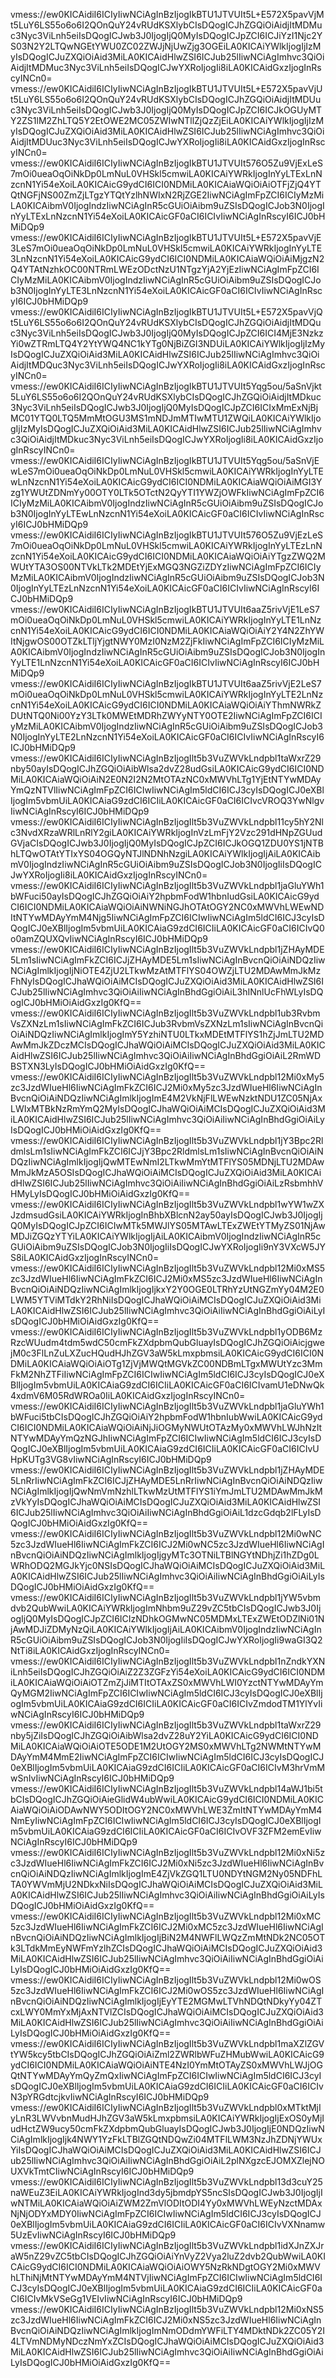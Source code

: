 vmess://ew0KICAidiI6ICIyIiwNCiAgInBzIjogIkBTU1JTVUIt5L+E572X5pavVjMt5LuY6LS55o6o6I2QOnQuY24vRUdKSXlybCIsDQogICJhZGQiOiAidjItMDMuc3Nyc3ViLnh5eiIsDQogICJwb3J0IjogIjQ0MyIsDQogICJpZCI6ICJiYzI1Njc2YS03N2Y2LTQwNGEtYWU0ZC02ZWJjNjUwZjg3OGEiLA0KICAiYWlkIjogIjIzMyIsDQogICJuZXQiOiAid3MiLA0KICAidHlwZSI6ICJub25lIiwNCiAgImhvc3QiOiAidjItMDMuc3Nyc3ViLnh5eiIsDQogICJwYXRoIjogIi8iLA0KICAidGxzIjogInRscyINCn0=
vmess://ew0KICAidiI6ICIyIiwNCiAgInBzIjogIkBTU1JTVUIt5L+E572X5pavVjUt5LuY6LS55o6o6I2QOnQuY24vRUdKSXlybCIsDQogICJhZGQiOiAidjItMDUuc3Nyc3ViLnh5eiIsDQogICJwb3J0IjogIjQ0MyIsDQogICJpZCI6ICJkOGUyMTY2ZS1lM2ZhLTQ5Y2EtOWE2MC05ZWIwNTllZjQzZjEiLA0KICAiYWlkIjogIjIzMyIsDQogICJuZXQiOiAid3MiLA0KICAidHlwZSI6ICJub25lIiwNCiAgImhvc3QiOiAidjItMDUuc3Nyc3ViLnh5eiIsDQogICJwYXRoIjogIi8iLA0KICAidGxzIjogInRscyINCn0=
vmess://ew0KICAidiI6ICIyIiwNCiAgInBzIjogIkBTU1JTVUIt576O5Zu9VjExLeS7mOi0ueaOqOiNkDp0LmNuL0VHSkl5cmwiLA0KICAiYWRkIjogInYyLTExLnNzcnN1Yi54eXoiLA0KICAicG9ydCI6ICI0NDMiLA0KICAiaWQiOiAiOTFjZjQ4YTQtNGFjNS00ZmZjLTgzYTQtYzlhNWIxN2RjZGE2IiwNCiAgImFpZCI6ICIyMzMiLA0KICAibmV0IjogIndzIiwNCiAgInR5cGUiOiAibm9uZSIsDQogICJob3N0IjogInYyLTExLnNzcnN1Yi54eXoiLA0KICAicGF0aCI6ICIvIiwNCiAgInRscyI6ICJ0bHMiDQp9
vmess://ew0KICAidiI6ICIyIiwNCiAgInBzIjogIkBTU1JTVUIt5L+E572X5pavVjE3LeS7mOi0ueaOqOiNkDp0LmNuL0VHSkl5cmwiLA0KICAiYWRkIjogInYyLTE3LnNzcnN1Yi54eXoiLA0KICAicG9ydCI6ICI0NDMiLA0KICAiaWQiOiAiMjgzN2Q4YTAtNzhkOC00NTRmLWEzODctNzU1NTgzYjA2YjEzIiwNCiAgImFpZCI6ICIyMzMiLA0KICAibmV0IjogIndzIiwNCiAgInR5cGUiOiAibm9uZSIsDQogICJob3N0IjogInYyLTE3LnNzcnN1Yi54eXoiLA0KICAicGF0aCI6ICIvIiwNCiAgInRscyI6ICJ0bHMiDQp9
vmess://ew0KICAidiI6ICIyIiwNCiAgInBzIjogIkBTU1JTVUIt5L+E572X5pavVjQt5LuY6LS55o6o6I2QOnQuY24vRUdKSXlybCIsDQogICJhZGQiOiAidjItMDQuc3Nyc3ViLnh5eiIsDQogICJwb3J0IjogIjQ0MyIsDQogICJpZCI6ICI4MjE3NzkzYi0wZTRmLTQ4Y2YtYWQ4NC1kYTg0NjBiZGI3NDUiLA0KICAiYWlkIjogIjIzMyIsDQogICJuZXQiOiAid3MiLA0KICAidHlwZSI6ICJub25lIiwNCiAgImhvc3QiOiAidjItMDQuc3Nyc3ViLnh5eiIsDQogICJwYXRoIjogIi8iLA0KICAidGxzIjogInRscyINCn0=
vmess://ew0KICAidiI6ICIyIiwNCiAgInBzIjogIkBTU1JTVUIt5Yqg5ou/5aSnVjkt5LuY6LS55o6o6I2QOnQuY24vRUdKSXlybCIsDQogICJhZGQiOiAidjItMDkuc3Nyc3ViLnh5eiIsDQogICJwb3J0IjogIjQ0MyIsDQogICJpZCI6ICIxMmExNjBjMC01YTQ0LTQ5MmMtOGU3MS1mNDJmMTIwMTU1ZWQiLA0KICAiYWlkIjogIjIzMyIsDQogICJuZXQiOiAid3MiLA0KICAidHlwZSI6ICJub25lIiwNCiAgImhvc3QiOiAidjItMDkuc3Nyc3ViLnh5eiIsDQogICJwYXRoIjogIi8iLA0KICAidGxzIjogInRscyINCn0=
vmess://ew0KICAidiI6ICIyIiwNCiAgInBzIjogIkBTU1JTVUIt5Yqg5ou/5aSnVjEwLeS7mOi0ueaOqOiNkDp0LmNuL0VHSkl5cmwiLA0KICAiYWRkIjogInYyLTEwLnNzcnN1Yi54eXoiLA0KICAicG9ydCI6ICI0NDMiLA0KICAiaWQiOiAiMGI3Yzg1YWUtZDNmYy00OTY0LTk5OTctN2QyYTI1YWZjOWFkIiwNCiAgImFpZCI6ICIyMzMiLA0KICAibmV0IjogIndzIiwNCiAgInR5cGUiOiAibm9uZSIsDQogICJob3N0IjogInYyLTEwLnNzcnN1Yi54eXoiLA0KICAicGF0aCI6ICIvIiwNCiAgInRscyI6ICJ0bHMiDQp9
vmess://ew0KICAidiI6ICIyIiwNCiAgInBzIjogIkBTU1JTVUIt576O5Zu9VjEzLeS7mOi0ueaOqOiNkDp0LmNuL0VHSkl5cmwiLA0KICAiYWRkIjogInYyLTEzLnNzcnN1Yi54eXoiLA0KICAicG9ydCI6ICI0NDMiLA0KICAiaWQiOiAiYTgzZWQ2MWUtYTA3OS00NTVkLTk2MDEtYjExMGQ3NGZiZDYzIiwNCiAgImFpZCI6ICIyMzMiLA0KICAibmV0IjogIndzIiwNCiAgInR5cGUiOiAibm9uZSIsDQogICJob3N0IjogInYyLTEzLnNzcnN1Yi54eXoiLA0KICAicGF0aCI6ICIvIiwNCiAgInRscyI6ICJ0bHMiDQp9
vmess://ew0KICAidiI6ICIyIiwNCiAgInBzIjogIkBTU1JTVUIt6aaZ5rivVjE1LeS7mOi0ueaOqOiNkDp0LmNuL0VHSkl5cmwiLA0KICAiYWRkIjogInYyLTE1LnNzcnN1Yi54eXoiLA0KICAicG9ydCI6ICI0NDMiLA0KICAiaWQiOiAiY2Y4N2ZhYWItNjgwOS00OTZkLTljYjgtNWY0MzI0NzM2ZjFkIiwNCiAgImFpZCI6ICIyMzMiLA0KICAibmV0IjogIndzIiwNCiAgInR5cGUiOiAibm9uZSIsDQogICJob3N0IjogInYyLTE1LnNzcnN1Yi54eXoiLA0KICAicGF0aCI6ICIvIiwNCiAgInRscyI6ICJ0bHMiDQp9
vmess://ew0KICAidiI6ICIyIiwNCiAgInBzIjogIkBTU1JTVUIt6aaZ5rivVjE2LeS7mOi0ueaOqOiNkDp0LmNuL0VHSkl5cmwiLA0KICAiYWRkIjogInYyLTE2LnNzcnN1Yi54eXoiLA0KICAicG9ydCI6ICI0NDMiLA0KICAiaWQiOiAiYThmNWRkZDUtNTQ0Ni00YzY3LTk0MWEtMDRhZWYyNTY0OTE2IiwNCiAgImFpZCI6ICIyMzMiLA0KICAibmV0IjogIndzIiwNCiAgInR5cGUiOiAibm9uZSIsDQogICJob3N0IjogInYyLTE2LnNzcnN1Yi54eXoiLA0KICAicGF0aCI6ICIvIiwNCiAgInRscyI6ICJ0bHMiDQp9
vmess://ew0KICAidiI6ICIyIiwNCiAgInBzIjogIlt5b3VuZWVkLndpbl1taWxrZ29nby50ayIsDQogICJhZGQiOiAibWlsa2dvZ28udGsiLA0KICAicG9ydCI6ICI0NDMiLA0KICAiaWQiOiAiN2E0N2I2N2MtOTAzNC0xMWVhLTg1YjEtNTYwMDAyYmQzNTVlIiwNCiAgImFpZCI6ICIwIiwNCiAgIm5ldCI6ICJ3cyIsDQogICJ0eXBlIjogIm5vbmUiLA0KICAiaG9zdCI6ICIiLA0KICAicGF0aCI6ICIvcVROQ3YwNlgvIiwNCiAgInRscyI6ICJ0bHMiDQp9
vmess://ew0KICAidiI6ICIyIiwNCiAgInBzIjogIlt5b3VuZWVkLndpbl11cy5hY2Nlc3NvdXRzaWRlLnRlY2giLA0KICAiYWRkIjogInVzLmFjY2Vzc291dHNpZGUudGVjaCIsDQogICJwb3J0IjogIjQ0MyIsDQogICJpZCI6ICJkOGQ1ZDU0YS1jNTBhLTQwOTAtYTIxYS04OGQyNTJlNDNhNzgiLA0KICAiYWlkIjogIjAiLA0KICAibmV0IjogIndzIiwNCiAgInR5cGUiOiAibm9uZSIsDQogICJob3N0IjogIiIsDQogICJwYXRoIjogIi8iLA0KICAidGxzIjogInRscyINCn0=
vmess://ew0KICAidiI6ICIyIiwNCiAgInBzIjogIlt5b3VuZWVkLndpbl1jaGluYWh1bWFuci50ayIsDQogICJhZGQiOiAiY2hpbmFodW1hbnIudGsiLA0KICAicG9ydCI6ICI0NDMiLA0KICAiaWQiOiAiNWNiNGJhOTAtOGY2NC0xMWVhLWEwNDItNTYwMDAyYmM4Njg5IiwNCiAgImFpZCI6ICIwIiwNCiAgIm5ldCI6ICJ3cyIsDQogICJ0eXBlIjogIm5vbmUiLA0KICAiaG9zdCI6ICIiLA0KICAicGF0aCI6ICIvQ0o0amZQUXQvIiwNCiAgInRscyI6ICJ0bHMiDQp9
vmess://ew0KICAidiI6ICIyIiwNCiAgInBzIjogIlt5b3VuZWVkLndpbl1jZHAyMDE5Lm1sIiwNCiAgImFkZCI6ICJjZHAyMDE5Lm1sIiwNCiAgInBvcnQiOiAiNDQzIiwNCiAgImlkIjogIjNiOTE4ZjU2LTkwMzAtMTFlYS04OWZjLTU2MDAwMmJkMzFhNyIsDQogICJhaWQiOiAiMCIsDQogICJuZXQiOiAid3MiLA0KICAidHlwZSI6ICJub25lIiwNCiAgImhvc3QiOiAiIiwNCiAgInBhdGgiOiAiL3hINnlUcFhWLyIsDQogICJ0bHMiOiAidGxzIg0KfQ==
vmess://ew0KICAidiI6ICIyIiwNCiAgInBzIjogIlt5b3VuZWVkLndpbl1ub3RvbmVsZXNzLm1sIiwNCiAgImFkZCI6ICJub3RvbmVsZXNzLm1sIiwNCiAgInBvcnQiOiAiNDQzIiwNCiAgImlkIjogImY5YzhiNTU0LTkxMDEtMTFlYS1hZjJmLTU2MDAwMmJkZDczMCIsDQogICJhaWQiOiAiMCIsDQogICJuZXQiOiAid3MiLA0KICAidHlwZSI6ICJub25lIiwNCiAgImhvc3QiOiAiIiwNCiAgInBhdGgiOiAiL2RmWDBSTXN3LyIsDQogICJ0bHMiOiAidGxzIg0KfQ==
vmess://ew0KICAidiI6ICIyIiwNCiAgInBzIjogIlt5b3VuZWVkLndpbl12Mi0xMy5zc3JzdWIueHl6IiwNCiAgImFkZCI6ICJ2Mi0xMy5zc3JzdWIueHl6IiwNCiAgInBvcnQiOiAiNDQzIiwNCiAgImlkIjogImE4M2VkNjFlLWEwNzktNDU1ZC05NjAxLWIxMTBkNzRmYmQ2MyIsDQogICJhaWQiOiAiMCIsDQogICJuZXQiOiAid3MiLA0KICAidHlwZSI6ICJub25lIiwNCiAgImhvc3QiOiAiIiwNCiAgInBhdGgiOiAiLyIsDQogICJ0bHMiOiAidGxzIg0KfQ==
vmess://ew0KICAidiI6ICIyIiwNCiAgInBzIjogIlt5b3VuZWVkLndpbl1jY3Bpc2RldmlsLm1sIiwNCiAgImFkZCI6ICJjY3Bpc2RldmlsLm1sIiwNCiAgInBvcnQiOiAiNDQzIiwNCiAgImlkIjogIjQwMTEwNmI2LTkwMmYtMTFlYS05MDNjLTU2MDAwMmJkMzA5OSIsDQogICJhaWQiOiAiMCIsDQogICJuZXQiOiAid3MiLA0KICAidHlwZSI6ICJub25lIiwNCiAgImhvc3QiOiAiIiwNCiAgInBhdGgiOiAiLzRsbmhhVHMyLyIsDQogICJ0bHMiOiAidGxzIg0KfQ==
vmess://ew0KICAidiI6ICIyIiwNCiAgInBzIjogIlt5b3VuZWVkLndpbl1wYW1wZXJzdmsudGsiLA0KICAiYWRkIjogInBhbXBlcnN2ay50ayIsDQogICJwb3J0IjogIjQ0MyIsDQogICJpZCI6ICIwMTk5MWJlYS05MTAwLTExZWEtYTMyZS01NjAwMDJiZGQzYTYiLA0KICAiYWlkIjogIjAiLA0KICAibmV0IjogIndzIiwNCiAgInR5cGUiOiAibm9uZSIsDQogICJob3N0IjogIiIsDQogICJwYXRoIjogIi9nY3VXcW5JYS8iLA0KICAidGxzIjogInRscyINCn0=
vmess://ew0KICAidiI6ICIyIiwNCiAgInBzIjogIlt5b3VuZWVkLndpbl12Mi0xMS5zc3JzdWIueHl6IiwNCiAgImFkZCI6ICJ2Mi0xMS5zc3JzdWIueHl6IiwNCiAgInBvcnQiOiAiNDQzIiwNCiAgImlkIjogIjkxY2Y0OGE0LTRhYzUtNGZmYy04M2E0LWM5YTViMTdkY2RhNiIsDQogICJhaWQiOiAiMCIsDQogICJuZXQiOiAid3MiLA0KICAidHlwZSI6ICJub25lIiwNCiAgImhvc3QiOiAiIiwNCiAgInBhdGgiOiAiLyIsDQogICJ0bHMiOiAidGxzIg0KfQ==
vmess://ew0KICAidiI6ICIyIiwNCiAgInBzIjogIlt5b3VuZWVkLndpbl1yODB6MzRzcWUudm4tdm5wdC50cmFkZXdpbmQubGluayIsDQogICJhZGQiOiAicjgwejM0c3FlLnZuLXZucHQudHJhZGV3aW5kLmxpbmsiLA0KICAicG9ydCI6ICI0NDMiLA0KICAiaWQiOiAiOTg1ZjVjMWQtMGVkZC00NDBmLTgxMWUtYzc3MmFkM2NhZTFiIiwNCiAgImFpZCI6ICIwIiwNCiAgIm5ldCI6ICJ3cyIsDQogICJ0eXBlIjogIm5vbmUiLA0KICAiaG9zdCI6ICIiLA0KICAicGF0aCI6ICIvamU1eDNwQk4xdmV6M05RdWROa0IiLA0KICAidGxzIjogInRscyINCn0=
vmess://ew0KICAidiI6ICIyIiwNCiAgInBzIjogIlt5b3VuZWVkLndpbl1jaGluYWh1bWFuci5tbCIsDQogICJhZGQiOiAiY2hpbmFodW1hbnIubWwiLA0KICAicG9ydCI6ICI0NDMiLA0KICAiaWQiOiAiNjJiOGMyNWUtOTAzMy0xMWVhLWJhNzItNTYwMDAyYmQzNGJhIiwNCiAgImFpZCI6ICIwIiwNCiAgIm5ldCI6ICJ3cyIsDQogICJ0eXBlIjogIm5vbmUiLA0KICAiaG9zdCI6ICIiLA0KICAicGF0aCI6ICIvUHpKUTg3VG8vIiwNCiAgInRscyI6ICJ0bHMiDQp9
vmess://ew0KICAidiI6ICIyIiwNCiAgInBzIjogIlt5b3VuZWVkLndpbl1jZHAyMDE5LnRrIiwNCiAgImFkZCI6ICJjZHAyMDE5LnRrIiwNCiAgInBvcnQiOiAiNDQzIiwNCiAgImlkIjogIjQwNmVmNzhlLTkwMzUtMTFlYS1iYmJmLTU2MDAwMmJkMzVkYyIsDQogICJhaWQiOiAiMCIsDQogICJuZXQiOiAid3MiLA0KICAidHlwZSI6ICJub25lIiwNCiAgImhvc3QiOiAiIiwNCiAgInBhdGgiOiAiL1dzcGdqb2lFLyIsDQogICJ0bHMiOiAidGxzIg0KfQ==
vmess://ew0KICAidiI6ICIyIiwNCiAgInBzIjogIlt5b3VuZWVkLndpbl12Mi0wNC5zc3JzdWIueHl6IiwNCiAgImFkZCI6ICJ2Mi0wNC5zc3JzdWIueHl6IiwNCiAgInBvcnQiOiAiNDQzIiwNCiAgImlkIjogIjgyMTc3OTNiLTBlNGYtNDhjZi1hZDg0LWRhODQ2MGJkYjc0NSIsDQogICJhaWQiOiAiMCIsDQogICJuZXQiOiAid3MiLA0KICAidHlwZSI6ICJub25lIiwNCiAgImhvc3QiOiAiIiwNCiAgInBhdGgiOiAiLyIsDQogICJ0bHMiOiAidGxzIg0KfQ==
vmess://ew0KICAidiI6ICIyIiwNCiAgInBzIjogIlt5b3VuZWVkLndpbl1jYW5vbmdvb2QubWwiLA0KICAiYWRkIjogImNhbm9uZ29vZC5tbCIsDQogICJwb3J0IjogIjQ0MyIsDQogICJpZCI6ICIzNDhkOGMwNC05MDMxLTExZWEtODZlNi01NjAwMDJiZDMyNzQiLA0KICAiYWlkIjogIjAiLA0KICAibmV0IjogIndzIiwNCiAgInR5cGUiOiAibm9uZSIsDQogICJob3N0IjogIiIsDQogICJwYXRoIjogIi9waGI3Q2NtTi8iLA0KICAidGxzIjogInRscyINCn0=
vmess://ew0KICAidiI6ICIyIiwNCiAgInBzIjogIlt5b3VuZWVkLndpbl1nZndkYXNiLnh5eiIsDQogICJhZGQiOiAiZ2Z3ZGFzYi54eXoiLA0KICAicG9ydCI6ICI0NDMiLA0KICAiaWQiOiAiOTZmZjJiMTItOTAxZS0xMWVhLWI0YzctNTYwMDAyYmQyMGM2IiwNCiAgImFpZCI6ICIwIiwNCiAgIm5ldCI6ICJ3cyIsDQogICJ0eXBlIjogIm5vbmUiLA0KICAiaG9zdCI6ICIiLA0KICAicGF0aCI6ICIvZmdodTM1YlYvIiwNCiAgInRscyI6ICJ0bHMiDQp9
vmess://ew0KICAidiI6ICIyIiwNCiAgInBzIjogIlt5b3VuZWVkLndpbl1taWxrZ29nby5jZiIsDQogICJhZGQiOiAibWlsa2dvZ28uY2YiLA0KICAicG9ydCI6ICI0NDMiLA0KICAiaWQiOiAiOTE5ODE1M2UtOGY2MS0xMWVhLTg2NWMtNTYwMDAyYmM4MmE2IiwNCiAgImFpZCI6ICIwIiwNCiAgIm5ldCI6ICJ3cyIsDQogICJ0eXBlIjogIm5vbmUiLA0KICAiaG9zdCI6ICIiLA0KICAicGF0aCI6ICIvM3hrVmMwSnIvIiwNCiAgInRscyI6ICJ0bHMiDQp9
vmess://ew0KICAidiI6ICIyIiwNCiAgInBzIjogIlt5b3VuZWVkLndpbl14aWJ1bi5tbCIsDQogICJhZGQiOiAieGlidW4ubWwiLA0KICAicG9ydCI6ICI0NDMiLA0KICAiaWQiOiAiODAwNWY5ODItOGY2NC0xMWVhLWE3ZmItNTYwMDAyYmM4NmEyIiwNCiAgImFpZCI6ICIwIiwNCiAgIm5ldCI6ICJ3cyIsDQogICJ0eXBlIjogIm5vbmUiLA0KICAiaG9zdCI6ICIiLA0KICAicGF0aCI6ICIvOVF3ZFM2emEvIiwNCiAgInRscyI6ICJ0bHMiDQp9
vmess://ew0KICAidiI6ICIyIiwNCiAgInBzIjogIlt5b3VuZWVkLndpbl12Mi0xNi5zc3JzdWIueHl6IiwNCiAgImFkZCI6ICJ2Mi0xNi5zc3JzdWIueHl6IiwNCiAgInBvcnQiOiAiNDQzIiwNCiAgImlkIjogImE4ZjVkZGQ1LTU0NDYtNGM2Ny05NDFhLTA0YWVmMjU2NDkxNiIsDQogICJhaWQiOiAiMCIsDQogICJuZXQiOiAid3MiLA0KICAidHlwZSI6ICJub25lIiwNCiAgImhvc3QiOiAiIiwNCiAgInBhdGgiOiAiLyIsDQogICJ0bHMiOiAidGxzIg0KfQ==
vmess://ew0KICAidiI6ICIyIiwNCiAgInBzIjogIlt5b3VuZWVkLndpbl12Mi0xMC5zc3JzdWIueHl6IiwNCiAgImFkZCI6ICJ2Mi0xMC5zc3JzdWIueHl6IiwNCiAgInBvcnQiOiAiNDQzIiwNCiAgImlkIjogIjBiN2M4NWFlLWQzZmMtNDk2NC05OTk3LTdkMmEyNWFmYzlhZCIsDQogICJhaWQiOiAiMCIsDQogICJuZXQiOiAid3MiLA0KICAidHlwZSI6ICJub25lIiwNCiAgImhvc3QiOiAiIiwNCiAgInBhdGgiOiAiLyIsDQogICJ0bHMiOiAidGxzIg0KfQ==
vmess://ew0KICAidiI6ICIyIiwNCiAgInBzIjogIlt5b3VuZWVkLndpbl12Mi0wOS5zc3JzdWIueHl6IiwNCiAgImFkZCI6ICJ2Mi0wOS5zc3JzdWIueHl6IiwNCiAgInBvcnQiOiAiNDQzIiwNCiAgImlkIjogIjEyYTE2MGMwLTVhNDQtNDkyYy04ZTcxLWY0MmYxMjAxNTVlZCIsDQogICJhaWQiOiAiMCIsDQogICJuZXQiOiAid3MiLA0KICAidHlwZSI6ICJub25lIiwNCiAgImhvc3QiOiAiIiwNCiAgInBhdGgiOiAiLyIsDQogICJ0bHMiOiAidGxzIg0KfQ==
vmess://ew0KICAidiI6ICIyIiwNCiAgInBzIjogIlt5b3VuZWVkLndpbl1maXZlZGVtYW5kcy5tbCIsDQogICJhZGQiOiAiZml2ZWRlbWFuZHMubWwiLA0KICAicG9ydCI6ICI0NDMiLA0KICAiaWQiOiAiNTE4NzI0YmMtOTAyZS0xMWVhLWJjOGQtNTYwMDAyYmQyZmQxIiwNCiAgImFpZCI6ICIwIiwNCiAgIm5ldCI6ICJ3cyIsDQogICJ0eXBlIjogIm5vbmUiLA0KICAiaG9zdCI6ICIiLA0KICAicGF0aCI6ICIvN3pYRGdtcjkvIiwNCiAgInRscyI6ICJ0bHMiDQp9
vmess://ew0KICAidiI6ICIyIiwNCiAgInBzIjogIlt5b3VuZWVkLndpbl0xMTktMjIyLnR3LWVvbnMudHJhZGV3aW5kLmxpbmsiLA0KICAiYWRkIjogIjExOS0yMjIudHctZW9ucy50cmFkZXdpbmQubGluayIsDQogICJwb3J0IjogIjE0NDQzIiwNCiAgImlkIjogIjk4NWY1YzFkLTBlZGQtNDQwZi04MTFlLWM3NzJhZDNjYWUxYiIsDQogICJhaWQiOiAiMCIsDQogICJuZXQiOiAid3MiLA0KICAidHlwZSI6ICJub25lIiwNCiAgImhvc3QiOiAiIiwNCiAgInBhdGgiOiAiL2plNXgzcEJOMXZlejNOUXVkTmtCIiwNCiAgInRscyI6ICJ0bHMiDQp9
vmess://ew0KICAidiI6ICIyIiwNCiAgInBzIjogIlt5b3VuZWVkLndpbl13d3cuY25naWEuZ3EiLA0KICAiYWRkIjogInd3dy5jbmdpYS5ncSIsDQogICJwb3J0IjogIjIwNTMiLA0KICAiaWQiOiAiZWM2ZmVlODItODI4Yy0xMWVhLWEyNzctMDAxNjNjODYxMDY0IiwNCiAgImFpZCI6ICIwIiwNCiAgIm5ldCI6ICJ3cyIsDQogICJ0eXBlIjogIm5vbmUiLA0KICAiaG9zdCI6ICIiLA0KICAicGF0aCI6ICIvVXNnamw5UzEvIiwNCiAgInRscyI6ICJ0bHMiDQp9
vmess://ew0KICAidiI6ICIyIiwNCiAgInBzIjogIlt5b3VuZWVkLndpbl1idXJnZXJraW5nZ29vZC5tbCIsDQogICJhZGQiOiAiYnVyZ2Vya2luZ2dvb2QubWwiLA0KICAicG9ydCI6ICI0NDMiLA0KICAiaWQiOiAiOWY5NzRkNDgtOGY2Mi0xMWVhLThiNjMtNTYwMDAyYmM4NTVjIiwNCiAgImFpZCI6ICIwIiwNCiAgIm5ldCI6ICJ3cyIsDQogICJ0eXBlIjogIm5vbmUiLA0KICAiaG9zdCI6ICIiLA0KICAicGF0aCI6ICIvMkVSeGg1VEIvIiwNCiAgInRscyI6ICJ0bHMiDQp9
vmess://ew0KICAidiI6ICIyIiwNCiAgInBzIjogIlt5b3VuZWVkLndpbl12Mi0xNS5zc3JzdWIueHl6IiwNCiAgImFkZCI6ICJ2Mi0xNS5zc3JzdWIueHl6IiwNCiAgInBvcnQiOiAiNDQzIiwNCiAgImlkIjogImNmODdmYWFiLTY4MDktNDk2ZC05Y2I4LTVmNDMyNDczNmYxZCIsDQogICJhaWQiOiAiMCIsDQogICJuZXQiOiAid3MiLA0KICAidHlwZSI6ICJub25lIiwNCiAgImhvc3QiOiAiIiwNCiAgInBhdGgiOiAiLyIsDQogICJ0bHMiOiAidGxzIg0KfQ==
